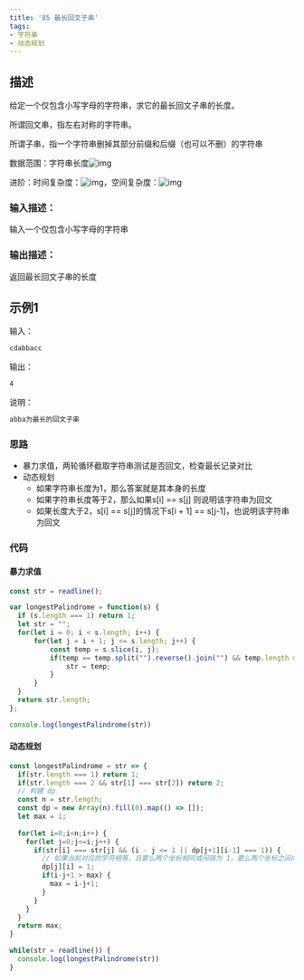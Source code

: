 ```yaml
---
title: '85 最长回文子串'
tags:
- 字符串
- 动态规划
---
```


## 描述

给定一个仅包含小写字母的字符串，求它的最长回文子串的长度。

所谓回文串，指左右对称的字符串。

所谓子串，指一个字符串删掉其部分前缀和后缀（也可以不删）的字符串

数据范围：字符串长度![img](https://www.nowcoder.com/equation?tex=1%5Cle%20s%5Cle%20350%5C)

进阶：时间复杂度：![img](https://www.nowcoder.com/equation?tex=O(n)%5C)，空间复杂度：![img](https://www.nowcoder.com/equation?tex=O(n)%5C)

### 输入描述：

输入一个仅包含小写字母的字符串

### 输出描述：

返回最长回文子串的长度

## 示例1

输入：

```bash
cdabbacc
```



输出：

```bash
4
```



说明：

```bash
abba为最长的回文子串
```

### 思路

- 暴力求值，两轮循环截取字符串测试是否回文，检查最长记录对比
- 动态规划
  - 如果字符串长度为1，那么答案就是其本身的长度
  - 如果字符串长度等于2，那么如果s[i] == s[j] 则说明该字符串为回文
  - 如果长度大于2，s[i] == s[j]的情况下s[i + 1] == s[j-1]，也说明该字符串为回文


### 代码

#### 暴力求值

```js
const str = readline();

var longestPalindrome = function(s) {
  if (s.length === 1) return 1;
  let str = "";
  for(let i = 0; i < s.length; i++) {
      for(let j = i + 1; j <= s.length; j++) {
          const temp = s.slice(i, j);
          if(temp == temp.split("").reverse().join("") && temp.length > str.length) {
              str = temp;
          }
      }
  }
  return str.length;
};

console.log(longestPalindrome(str))
```

#### 动态规划

```js
const longestPalindrome = str => {
  if(str.length === 1) return 1;
  if(str.length === 2 && str[1] === str[2]) return 2;
  // 构建 dp 
  const n = str.length;
  const dp = new Array(n).fill(0).map(() => []);
  let max = 1;
  
  for(let i=0;i<n;i++) {
    for(let j=0;j<=i;j++) {
      if(str[i] === str[j] && (i - j <= 1 || dp[j+1][i-1] === 1)) {
        // 如果当前对应的字符相等，且要么两个坐标相同或间隔为 1，要么两个坐标之间内缩一个位置依然是回文
        dp[j][i] = 1;
        if(i-j+1 > max) {
          max = i-j+1;
        }
      }
    }
  }
  return max;
}

while(str = readline()) {
  console.log(longestPalindrome(str))
}
```

